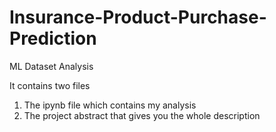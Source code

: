 # Insurance-Product-Purchase-Prediction
ML Dataset Analysis

It contains two files
1. The ipynb file which contains my analysis
2. The project abstract that gives you the whole description
